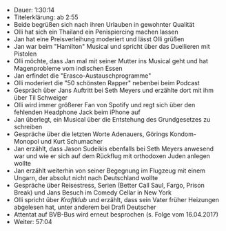 - Dauer: 1:30:14
- Titelerklärung: ab 2:55
- Beide begrüßen sich nach ihren Urlauben in gewohnter Qualität
- Olli hat sich ein Thailand ein Penispiercing machen lassen
- Jan hat eine Preisverleihung moderiert und lässt Olli grüßen
- Jan war beim "Hamilton" Musical und spricht über das Duellieren mit Pistolen
- Olli möchte, dass Jan mal mit seiner Mutter ins Musical geht und hat Magenprobleme vom indischen Essen
- Jan erfindet die "Erasco-Austauschprogramme"
- Olli moderiert die "50 schönsten Rapper" nebenbei beim Podcast
- Gespräch über Jans Auftritt bei Seth Meyers und erzählte dort mit ihm über Til Schweiger
- Olli wird immer größerer Fan von Spotify und regt sich über den fehlenden Headphone Jack beim iPhone auf
- Jan überlegt, ein Musical über die Entstehung des Grundgesetzes zu schreiben
- Gespräche über die letzten Worte Adenauers, Görings Kondom-Monopol und Kurt Schumacher
- Jan erzählt, dass Jason Sudeikis ebenfalls bei Seth Meyers anwesend war und wie er sich auf dem Rückflug mit orthodoxen Juden anlegen wollte
- Jan erzählt weiterhin von seiner Begegnung im Flugzeug mit einem Ungarn, der absolut nicht nach Deutschland wollte
- Gespräche über Reisestress, Serien (Better Call Saul, Fargo, Prison Break) und Jans Besuch im Comedy Cellar in New York
- Olli spricht über *Kraftklub* und erzählt, dass sein Vater früher Heizungen abgelesen hat, unter anderem bei Drafi Deutscher
- Attentat auf BVB-Bus wird erneut besprochen (s. Folge vom 16.04.2017)
- Weiter: 57:04
